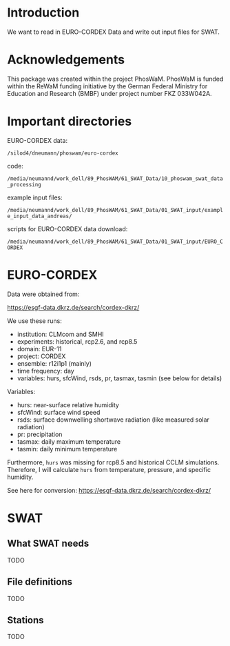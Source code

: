 # Introduction

We want to read in EURO-CORDEX Data and write out input files for SWAT.


# Acknowledgements

This package was created within the project PhosWaM. PhosWaM is funded within the ReWaM funding initiative by the German Federal Ministry for Education and Research (BMBF) under project number FKZ 033W042A.


# Important directories

EURO-CORDEX data:

`/silod4/dneumann/phoswam/euro-cordex`

code:

`/media/neumannd/work_dell/89_PhosWAM/61_SWAT_Data/10_phoswam_swat_data_processing`

example input files:

`/media/neumannd/work_dell/89_PhosWAM/61_SWAT_Data/01_SWAT_input/example_input_data_andreas/`

scripts for EURO-CORDEX data download:

`/media/neumannd/work_dell/89_PhosWAM/61_SWAT_Data/01_SWAT_input/EURO_CORDEX`


# EURO-CORDEX

Data were obtained from:

https://esgf-data.dkrz.de/search/cordex-dkrz/

We use these runs:

 * institution: CLMcom and SMHI
 * experiments: historical, rcp2.6, and rcp8.5
 * domain: EUR-11
 * project: CORDEX
 * ensemble: r12i1p1 (mainly)
 * time frequency: day
 * variables: hurs, sfcWind, rsds, pr, tasmax, tasmin (see below for details)

Variables:

 * hurs: near-surface relative humidity
 * sfcWind: surface wind speed
 * rsds: surface downwelling shortwave radiation (like measured solar radiation)
 * pr: precipitation
 * tasmax: daily maximum temperature
 * tasmin: daily minimum temperature

Furthermore, `hurs` was missing for rcp8.5 and historical CCLM simulations. Therefore, I will calculate `hurs` from temperature, pressure, and specific humidity.

See here for conversion: https://esgf-data.dkrz.de/search/cordex-dkrz/


# SWAT

## What SWAT needs

TODO


## File definitions

TODO


## Stations

TODO






